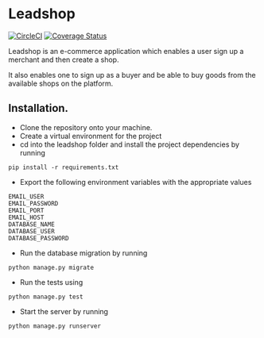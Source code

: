 # Leadshop

[![CircleCI](https://circleci.com/gh/jokamjohn/leadshop/tree/master.svg?style=svg)](https://circleci.com/gh/jokamjohn/leadshop/tree/master)
[![Coverage Status](https://coveralls.io/repos/github/jokamjohn/leadshop/badge.svg?branch=master)](https://coveralls.io/github/jokamjohn/leadshop?branch=master)

Leadshop is an e-commerce application which enables a user sign up a merchant and then 
create a shop.

It also enables one to sign up as a buyer and be able to buy goods from 
the available shops on the platform.

## Installation.
- Clone the repository onto your machine.
- Create a virtual environment for the project
- cd into the leadshop folder and install the project dependencies by running
 ```angular2html
pip install -r requirements.txt
```
- Export the following environment variables with the appropriate values
```angular2html
EMAIL_USER
EMAIL_PASSWORD
EMAIL_PORT
EMAIL_HOST
DATABASE_NAME
DATABASE_USER
DATABASE_PASSWORD
```

- Run the database migration by running 
```angular2html
python manage.py migrate
```

- Run the tests using 
```angular2html
python manage.py test
```

- Start the server by running 
```angular2html
python manage.py runserver
```
